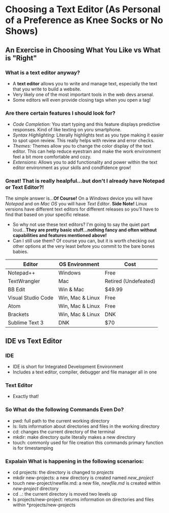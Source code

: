 # Choosing a Text Editor (As Personal of a Preference as Knee Socks or No Shows)

## An Exercise in Choosing What You Like vs What is "Right"

### What is a **text editor** anyway?
- A **text editor** allows you to write and manage text, especially the text that you
write to build a website.
- Very likely one of the most important tools in the web devs arsenal.
- Some editors will even provide closing tags when you open a tag!

### Are there certain features I should look for?
- *Code Completion:* You start typing and this feature displays predictive responses.
Kind of like texting on yoru smartphone.
- *Syntax Highlighting:* Literally highlights text as you type making it easier to spot
upon review.  This really helps with review and error checks.
- *Themes:* Themes allow you to change the color display of the text editor.  This can help
reduce eyestrain and make the work environment feel a bit more comfortable and cozy.
- *Extensions:* Allows you to add functionality and power within the text editor environment
as your skills and condfidence grow!

### Great!  That is really healpful...but don't I already have Notepad or Text Editor?!
The simple answer is...**Of Course!**  On a *Windows* device you will have *Notepad* and on *Mac OS*
you will have *Text Editor*.  **Side Note!** Linux versions have different text editors for 
different releases so you'll have to find that based on your specific release.
- So why not use these text editors?  I'm going to say the quiet part loud...**They are pretty
basic stuff...nothing fancy and often without capabilities and features mentioned above!**
- Can I still use them?  Of course you can, but it is worth checking out other options at
the very least before you commit to the bare bones babies.

| **Editor** | **OS Environment** | **Cost** |
| ---------- | ------------------ | -------- |
| Notepad++ | Windows | Free |
| TextWrangler | Mac | Retired (Undefeated) |
| BB Edit | Win & Mac | $49.99|
| Visual Studio Code | Win, Mac & Linux | Free|
| Atom | Win, Mac & Linux | Free |
| Brackets | Win, Mac & Linux | DNK |
| Sublime Text 3 | DNK | $70 |

## IDE vs Text Editor
### IDE
- IDE is short for Integrated Development Environment
- Includes a text editor, compiler, debugger and file manager all in one
### Text Editor
- Exactly that!

### So What do the following Commands Even Do?
- pwd: full path to the current working directory
- ls: lists information about directories and files in the working directory
- cd: changes the current directory of the terminal
- mkdir: make directory quite literally makes a new directory
- touch: commonly used for file creation this commands primary function is for timestamping

### Expalain What is happening in the following scenarios:
- cd projects: the directory is changed to *projects*
- mkdir new-projects: a new directory is created named *new_project*
- touch new-project/newfile.md: a new file, *newfile.md* is created within *new-project* directory
- cd ..: the current directory is moved two levels up
- ls projects/new-project: returns information on directories and files within *projects/new-projects



